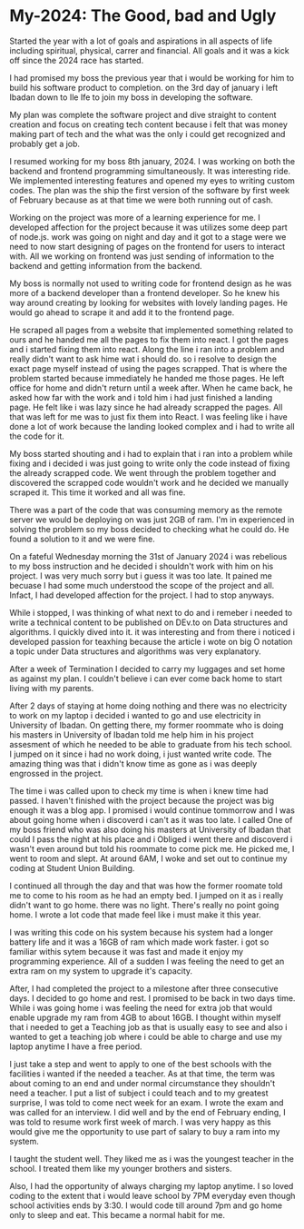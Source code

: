 # My-2024: The Good, bad and Ugly

Started the year with a lot of goals and aspirations in all aspects of life including spiritual, physical, carrer and financial. All goals and it was a kick off since the 2024 race has started. 

I had promised my boss the previous year that i would be working for him to build his software product to completion. on the 3rd day  of january i left Ibadan down to Ile Ife to join my boss in developing the software.

My plan was complete the software project and dive straight to content creation and focus on creating tech content because i felt that was money making part of tech and the what was the only i could get recognized and probably get  a job. 

I resumed working for my boss 8th january, 2024. I was working on both the backend and frontend programming simultaneously. It was interesting ride. We implemented interesting features and opened my eyes to writing custom codes. The plan was the ship the first version of the software by first week of February because as at that time we were both running out of cash.

Working on the project was more of a learning experience for me. I developed affection for the project because it was utilizes some deep part of node.js.  work was going on night and day and it got to a stage were we need to now start designing of pages on the frontend for users to interact with. All we working on frontend was just  sending of information to the backend  and getting information from the backend. 

My boss is normally not used to writing code for frontend design as he was more of a backend developer than a frontend developer. So he knew his way around creating by looking for websites with lovely landing pages. He would go ahead to scrape it and add it to the frontend page. 

He scraped all pages from a website that implemented something related to ours and he handed me all the pages to fix them into react. I got the pages and i started fixing them into react. Along the line i ran into a problem and really didn't want to ask hime wat i should do. so i resolve to design the exact page myself instead of using the pages scrapped. That is where the problem started because immediately he handed me those pages. He left office for home and didn't return until a week after. When he came back, he asked how far with the work and i told him i had just finished a landing page. He felt like i was lazy since he had already scrapped the pages. All that was left for me was to just fix them into React. I was feeling like i have done a lot of work because the landing looked complex and i had to write all the code for it. 

My boss started shouting and i had to explain that i ran into a problem while fixing and i decided i was just going to write only the code instead of fixing the already scrapped code. We went through the problem together and discovered the scrapped code  wouldn't work and he decided we manually scraped it. This time it worked and all was fine. 

There was a part of the code that was consuming memory as the remote server we would be deploying on was just 
2GB of ram. I'm in experienced in solving the problem so my boss decided to checking what he could do. He found a solution to it and we were fine.

On a fateful Wednesday morning  the 31st of January 2024 i was rebelious to my boss instruction and he decided i shouldn't work with him on his project. I was very much sorry but i guess it was too late. It pained me becuase I had some much understood the scope of the  project and all. Infact, I had developed affection for the project. I had to stop anyways.

While i stopped, I was thinking of what next to do and i remeber i needed to write a technical content to be published on DEv.to on Data structures and algorithms. I quickly dived into it. it was interesting and from there i noticed i developed passion for teaxhing because the article i wote on big O notation a topic under Data structures and algorithms was very explanatory.

After a week of Termination I decided to carry my luggages and set home as against my plan. I couldn't believe i can ever come back home to start living with my parents.

After 2 days of staying at home doing nothing and there was no electricity to work on my laptop i decided i wanted to go and use electricity in University of Ibadan. On getting there, my former roommate who is doing his masters in University of Ibadan told me help him in his project assesment of which he needed to be able to graduate from his tech school. I jumped on it since i had no work doing, i just wanted write code. The amazing thing was that i didn't know time as gone as i was deeply engrossed in the project.

The time i was called upon to check my time is when i knew time had passed. I haven't finished with the project because the project was big enough it was a blog app. I promised i would continue tommorrow and I was about going home when i discoverd i can't as it was too late. I called One of my boss friend who was also doing his masters at University of Ibadan that could I pass the night at his place and i Obliged i went  there and discoverd i wasn't even around but told his roommate to come pick me. He picked me, I went to room and slept. At around 6AM, I woke and set out to continue my coding at Student Union Building. 

I continued all through the day and that was how the former roomate told me to come to his room as he had an empty bed. I jumped on it as i really didn't want to go home. there was no light. There's really no point going home. I wrote a lot code that made feel like i must make it this year.


I was writing this code on his system because his system had a longer battery life and it was a 16GB of ram which made work faster. i got so familiar withis sytem because it was fast and made it enjoy my programming experience. All of a sudden I was feeling the need to get an extra ram on my system to upgrade it's capacity.


After, I had completed the project to a milestone after three consecutive days. I decided to go home and rest. I promised to be back in two days time. While i was going home i was feeling the need for extra job that would enable upgrade my ram from 4GB to about 16GB. I thought within myself that i needed to get a Teaching job as that is usually easy to see and also i wanted to get a teaching job where i could be able to charge and use my laptop anytime I have a free period.

I just take a step and went to apply to one of the best schools with the facilities i wanted if the needed a teacher. As at that time, the term was about coming to an end and under normal circumstance they shouldn't need a teacher. I put a list of subject i could teach and to my greatest surprise, I was told to come nect week for an exam. I wrote the exam and was called for an interview. I did well and by the end of February ending, I was told to resume work first week of march. I was very happy as this would give me the opportunity to use part of salary to buy a ram into my system. 

I taught the student well. They liked me as i was the youngest teacher in the school. I treated them like my younger brothers and sisters.

Also, I had the opportunity of always charging my laptop anytime. I so loved coding to the extent that i would leave school by 7PM everyday even though school  activities ends by 3:30. I would code till around 7pm and go home only to sleep and eat. This became a normal habit for me.

